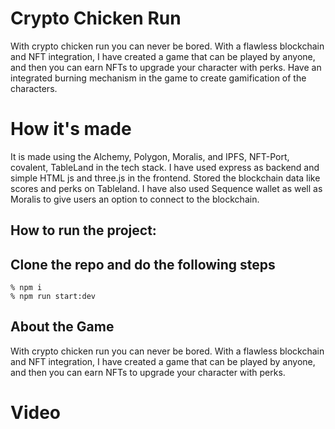 # Crypto Chicken Run
With crypto chicken run you can never be bored. With a flawless blockchain and NFT integration, I have created a game that can be played by anyone, and then you can earn NFTs to upgrade your character with perks. Have an integrated burning mechanism in the game to create gamification of the characters. 

# How it's made
It is made using the Alchemy, Polygon, Moralis, and IPFS, NFT-Port, covalent, TableLand in the tech stack. I have used express as backend and simple HTML js and three.js in the frontend. Stored the blockchain data like scores and perks on Tableland. I have also used Sequence wallet as well as Moralis to give users an option to connect to the blockchain.


## How to run the project: 

## Clone the repo and do the following steps

```
% npm i
% npm run start:dev
```


## About the Game

With crypto chicken run you can never be bored. With a flawless blockchain and NFT integration, I have created a game that can be played by anyone, and then you can earn NFTs to upgrade your character with perks.

# Video

